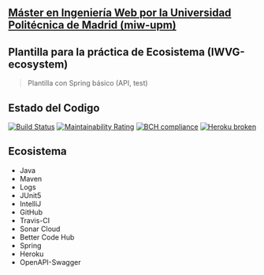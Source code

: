 ## [Máster en Ingeniería Web por la Universidad Politécnica de Madrid (miw-upm)](http://miw.etsisi.upm.es)
## Plantilla para la práctica de Ecosistema (IWVG-ecosystem)
> Plantilla con Spring básico (API, test) 

## Estado del Codigo
[![Build Status](https://travis-ci.org/GameEngineers/iwvg-ecosystem-jorge-garrido.svg?branch=develop)](https://travis-ci.org/GameEngineers/iwvg-ecosystem-jorge-garrido)
[![Maintainability Rating](https://sonarcloud.io/api/project_badges/measure?project=es.upm.miw%3Aiwvg-ecosystem-jorge-garrido&metric=sqale_rating)](https://sonarcloud.io/dashboard?id=es.upm.miw%3Aiwvg-ecosystem-jorge-garrido)
[![BCH compliance](https://bettercodehub.com/edge/badge/GameEngineers/iwvg-ecosystem-jorge-garrido?branch=master)](https://bettercodehub.com/)
[![Heroku broken](https://iwvg-ecosystem-jorge-garrido.herokuapp.com/system/version-badge)](https://iwvg-ecosystem-jorge-garrido.herokuapp.com/swagger-ui.html)

## Ecosistema
* Java
* Maven
* Logs
* JUnit5
* IntelliJ
* GitHub
* Travis-CI
* Sonar Cloud
* Better Code Hub
* Spring
* Heroku
* OpenAPI-Swagger
